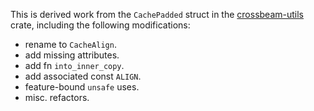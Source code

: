 This is derived work from the `CachePadded` struct in the
[crossbeam-utils](https://crates.io/crates/crossbeam-utils/0.8.21) crate,
including the following modifications:

- rename to `CacheAlign`.
- add missing attributes.
- add fn `into_inner_copy`.
- add associated const `ALIGN`.
- feature-bound `unsafe` uses.
- misc. refactors.
